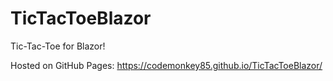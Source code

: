 # TicTacToeBlazor
Tic-Tac-Toe for Blazor!

Hosted on GitHub Pages: https://codemonkey85.github.io/TicTacToeBlazor/
